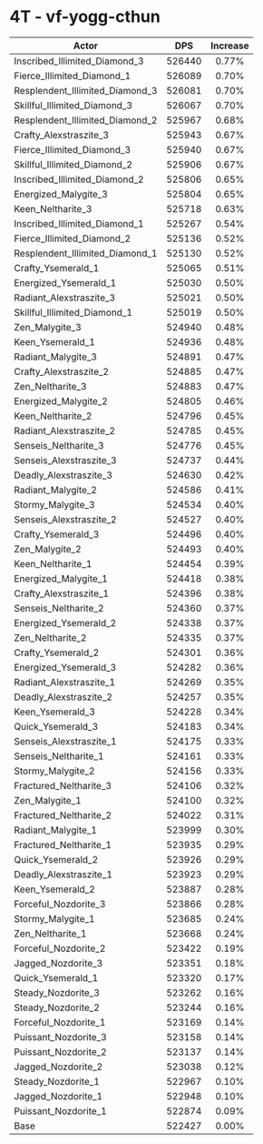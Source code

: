 # 4T - vf-yogg-cthun
| Actor | DPS | Increase |
|---|:---:|:---:|
|Inscribed_Illimited_Diamond_3|526440|0.77%|
|Fierce_Illimited_Diamond_1|526089|0.70%|
|Resplendent_Illimited_Diamond_3|526081|0.70%|
|Skillful_Illimited_Diamond_3|526067|0.70%|
|Resplendent_Illimited_Diamond_2|525967|0.68%|
|Crafty_Alexstraszite_3|525943|0.67%|
|Fierce_Illimited_Diamond_3|525940|0.67%|
|Skillful_Illimited_Diamond_2|525906|0.67%|
|Inscribed_Illimited_Diamond_2|525806|0.65%|
|Energized_Malygite_3|525804|0.65%|
|Keen_Neltharite_3|525718|0.63%|
|Inscribed_Illimited_Diamond_1|525267|0.54%|
|Fierce_Illimited_Diamond_2|525136|0.52%|
|Resplendent_Illimited_Diamond_1|525130|0.52%|
|Crafty_Ysemerald_1|525065|0.51%|
|Energized_Ysemerald_1|525030|0.50%|
|Radiant_Alexstraszite_3|525021|0.50%|
|Skillful_Illimited_Diamond_1|525019|0.50%|
|Zen_Malygite_3|524940|0.48%|
|Keen_Ysemerald_1|524936|0.48%|
|Radiant_Malygite_3|524891|0.47%|
|Crafty_Alexstraszite_2|524885|0.47%|
|Zen_Neltharite_3|524883|0.47%|
|Energized_Malygite_2|524805|0.46%|
|Keen_Neltharite_2|524796|0.45%|
|Radiant_Alexstraszite_2|524785|0.45%|
|Senseis_Neltharite_3|524776|0.45%|
|Senseis_Alexstraszite_3|524737|0.44%|
|Deadly_Alexstraszite_3|524630|0.42%|
|Radiant_Malygite_2|524586|0.41%|
|Stormy_Malygite_3|524534|0.40%|
|Senseis_Alexstraszite_2|524527|0.40%|
|Crafty_Ysemerald_3|524496|0.40%|
|Zen_Malygite_2|524493|0.40%|
|Keen_Neltharite_1|524454|0.39%|
|Energized_Malygite_1|524418|0.38%|
|Crafty_Alexstraszite_1|524396|0.38%|
|Senseis_Neltharite_2|524360|0.37%|
|Energized_Ysemerald_2|524338|0.37%|
|Zen_Neltharite_2|524335|0.37%|
|Crafty_Ysemerald_2|524301|0.36%|
|Energized_Ysemerald_3|524282|0.36%|
|Radiant_Alexstraszite_1|524269|0.35%|
|Deadly_Alexstraszite_2|524257|0.35%|
|Keen_Ysemerald_3|524228|0.34%|
|Quick_Ysemerald_3|524183|0.34%|
|Senseis_Alexstraszite_1|524175|0.33%|
|Senseis_Neltharite_1|524161|0.33%|
|Stormy_Malygite_2|524156|0.33%|
|Fractured_Neltharite_3|524106|0.32%|
|Zen_Malygite_1|524100|0.32%|
|Fractured_Neltharite_2|524022|0.31%|
|Radiant_Malygite_1|523999|0.30%|
|Fractured_Neltharite_1|523935|0.29%|
|Quick_Ysemerald_2|523926|0.29%|
|Deadly_Alexstraszite_1|523923|0.29%|
|Keen_Ysemerald_2|523887|0.28%|
|Forceful_Nozdorite_3|523866|0.28%|
|Stormy_Malygite_1|523685|0.24%|
|Zen_Neltharite_1|523668|0.24%|
|Forceful_Nozdorite_2|523422|0.19%|
|Jagged_Nozdorite_3|523351|0.18%|
|Quick_Ysemerald_1|523320|0.17%|
|Steady_Nozdorite_3|523262|0.16%|
|Steady_Nozdorite_2|523244|0.16%|
|Forceful_Nozdorite_1|523169|0.14%|
|Puissant_Nozdorite_3|523158|0.14%|
|Puissant_Nozdorite_2|523137|0.14%|
|Jagged_Nozdorite_2|523038|0.12%|
|Steady_Nozdorite_1|522967|0.10%|
|Jagged_Nozdorite_1|522948|0.10%|
|Puissant_Nozdorite_1|522874|0.09%|
|Base|522427|0.00%|
